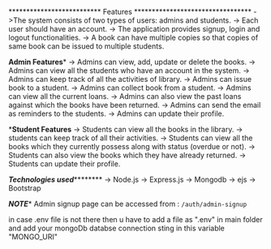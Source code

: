 
************************** Features *********************************
->The system consists of two types of users: admins and students.
-> Each user should have an account.
-> The application provides signup, login and logout functionalities.
-> A book can have multiple copies so that copies of same book can be issued to multiple students.

**************************Admin Features***************************
-> Admins can view, add, update or delete the books.
-> Admins can view all the students who have an account in the system.
-> Admins can keep track of all the activities of library.
-> Admins can issue book to a student.
-> Admins can collect book from a student.
-> Admins can view all the current loans.
-> Admins can also view the past loans against which the books have been returned.
-> Admins can send the email as reminders to the students.
-> Admins can update their profile.

*****************************Student Features****************************
-> Students can view all the books in the library.
-> students can keep track of all their activities.
-> Students can view all the books which they currently possess along with status (overdue or not).
-> Students can also view the books which they have already returned.
-> Students can update their profile.


*********************Technologies used*****************************
-> Node.js
-> Express.js
-> Mongodb
-> ejs
-> Bootstrap


*************************NOTE**************************
 Admin signup page can be accessed from : `/auth/admin-signup`


in case .env file is not there then u have to add a file as ".env" in main folder and add your mongoDb databse connection sting in this variable "MONGO_URI"










